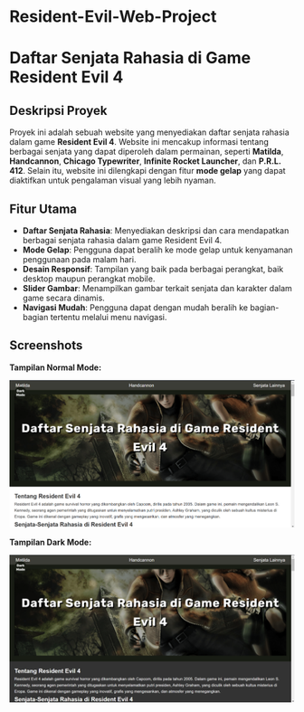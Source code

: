 # Resident-Evil-Web-Project
# Daftar Senjata Rahasia di Game Resident Evil 4

## Deskripsi Proyek
Proyek ini adalah sebuah website yang menyediakan daftar senjata rahasia dalam game **Resident Evil 4**. Website ini mencakup informasi tentang berbagai senjata yang dapat diperoleh dalam permainan, seperti **Matilda**, **Handcannon**, **Chicago Typewriter**, **Infinite Rocket Launcher**, dan **P.R.L. 412**. Selain itu, website ini dilengkapi dengan fitur **mode gelap** yang dapat diaktifkan untuk pengalaman visual yang lebih nyaman.

## Fitur Utama
- **Daftar Senjata Rahasia**: Menyediakan deskripsi dan cara mendapatkan berbagai senjata rahasia dalam game Resident Evil 4.
- **Mode Gelap**: Pengguna dapat beralih ke mode gelap untuk kenyamanan penggunaan pada malam hari.
- **Desain Responsif**: Tampilan yang baik pada berbagai perangkat, baik desktop maupun perangkat mobile.
- **Slider Gambar**: Menampilkan gambar terkait senjata dan karakter dalam game secara dinamis.
- **Navigasi Mudah**: Pengguna dapat dengan mudah beralih ke bagian-bagian tertentu melalui menu navigasi.

## Screenshots
**Tampilan Normal Mode:**

![Normal Mode](https://github.com/AbdulHafizd001/Resident-Evil-Web-Project/blob/main/Interface/normal%20mode.png)

**Tampilan Dark Mode:**

![Dark Mode](https://github.com/AbdulHafizd001/Resident-Evil-Web-Project/blob/main/Interface/dark%20mode.png)
